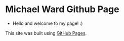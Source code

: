 # Michael Ward Github Page
- Hello and welcome to my page! :)
  
This site was built using [GitHub Pages](https://pages.github.com/).
